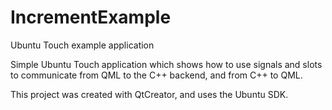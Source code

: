 # IncrementExample
Ubuntu Touch example application 

Simple Ubuntu Touch application which shows how to use signals and slots to communicate from QML to the C++ backend, and from C++ to QML.

This project was created with QtCreator, and uses the Ubuntu SDK.
